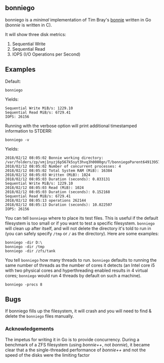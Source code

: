 ## bonniego

bonniego is a _minimal_ implementation of Tim Bray's [bonnie](https://code.google.com/p/bonnie-64/) written in Go (*bonnie* is written in C).

It will show three disk metrics:

1. Sequential Write
2. Sequential Read
3. IOPS (I/O Operations per Second)

## Examples

Default:
```
bonniego
```
Yields:
```
Sequential Write MiB/s: 1229.10
Sequential Read MiB/s: 6729.41
IOPS: 26156
```

Running with the verbose option will print additional timestamped information to STDERR:
```
bonniego -v
```
Yields:
```
2018/02/12 08:05:02 Bonnie working directory: /var/folders/zp/vmj1nyzj6p567k5syt3hvq3h0000gn/T/bonniegoParent649139571/bonniego
2018/02/12 08:05:02 Number of concurrent processes: 4
2018/02/12 08:05:02 Total System RAM (MiB): 16384
2018/02/12 08:05:03 Written (MiB): 1024
2018/02/12 08:05:03 Duration (seconds): 0.833131
Sequential Write MiB/s: 1229.10
2018/02/12 08:05:03 Read (MiB): 1024
2018/02/12 08:05:03 Duration (seconds): 0.152168
Sequential Read MiB/s: 6729.41
2018/02/12 08:05:13 operations 262144
2018/02/12 08:05:13 Duration (seconds): 10.022507
IOPS: 26156
```

You can tell `bonniego` where to place its test files. This is useful if the default filesystem is too small or
if you want to test a specific filesystem. `bonniego` will clean up after itself, and will not delete the directory
it's told to run in (you can safely specify `/tmp` or `/` as the directory). Here are some examples:
```
bonniego -dir D:\
bonniego -dir /tmp
bonniego -dir /zfs/tank
```

You tell `bonniego` how many threads to run. `bonniego` defaults to running the same number of threads as the number of
cores it detects (an Intel core i5 with two physical cores and hyperthreading enabled results in 4 virtual cores;
`bonniego` would run 4 threads by default on such a machine).

```
bonniego -procs 8
```

## Bugs

If bonniego fills up the filesystem, it will crash and you will need to find & delete the `bonniego` files manually.

### Acknowledgements

The impetus for writing it in Go is to provide concurrency.  During a benchmark of a ZFS filesystem (using *bonnie++*, not *bonnie*), it became clear that a the single-threaded performance of *bonnie++* and not the speed of the disks were the limiting factor
